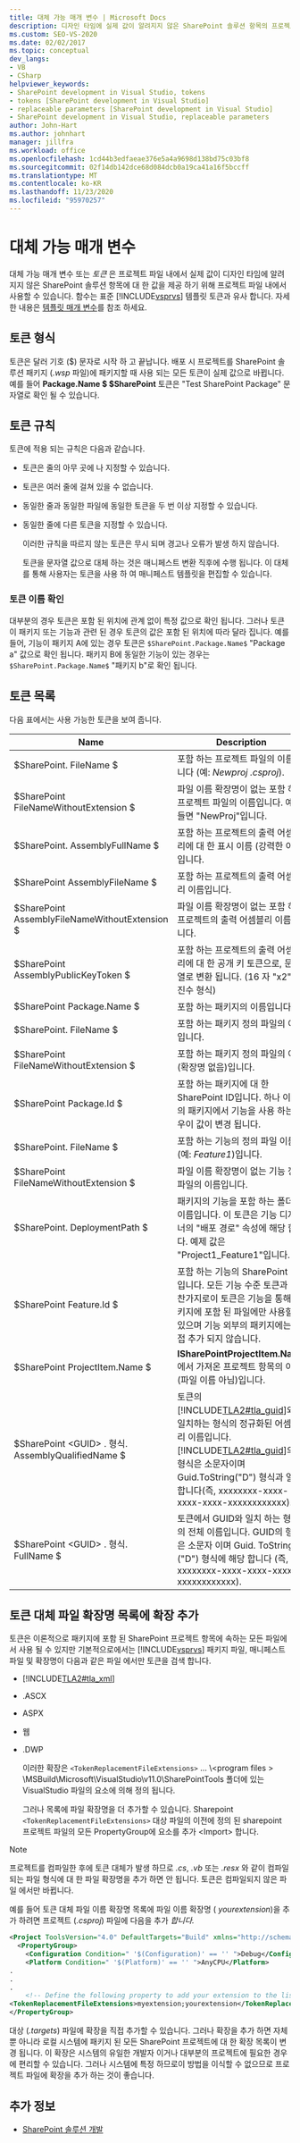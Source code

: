 ```yaml
---
title: 대체 가능 매개 변수 | Microsoft Docs
description: 디자인 타임에 실제 값이 알려지지 않은 SharePoint 솔루션 항목의 프로젝트 파일 내에 값을 지정 하는 대체 가능 매개 변수 (토큰)를 검토 합니다.
ms.custom: SEO-VS-2020
ms.date: 02/02/2017
ms.topic: conceptual
dev_langs:
- VB
- CSharp
helpviewer_keywords:
- SharePoint development in Visual Studio, tokens
- tokens [SharePoint development in Visual Studio]
- replaceable parameters [SharePoint development in Visual Studio]
- SharePoint development in Visual Studio, replaceable parameters
author: John-Hart
ms.author: johnhart
manager: jillfra
ms.workload: office
ms.openlocfilehash: 1cd44b3edfaeae376e5a4a9698d138bd75c03bf8
ms.sourcegitcommit: 02f14db142dce68d084dcb0a19ca41a16f5bccff
ms.translationtype: MT
ms.contentlocale: ko-KR
ms.lasthandoff: 11/23/2020
ms.locfileid: "95970257"
---
```

# <a name="replaceable-parameters"></a>대체 가능 매개 변수
  대체 가능 매개 변수 또는 *토큰* 은 프로젝트 파일 내에서 실제 값이 디자인 타임에 알려지지 않은 SharePoint 솔루션 항목에 대 한 값을 제공 하기 위해 프로젝트 파일 내에서 사용할 수 있습니다. 함수는 표준 [!INCLUDE[vsprvs](../sharepoint/includes/vsprvs-md.md)] 템플릿 토큰과 유사 합니다. 자세한 내용은 [템플릿 매개 변수](../ide/template-parameters.md)를 참조 하세요.

## <a name="token-format"></a>토큰 형식
 토큰은 달러 기호 ($) 문자로 시작 하 고 끝납니다. 배포 시 프로젝트를 SharePoint 솔루션 패키지 (*.wsp* 파일)에 패키지할 때 사용 되는 모든 토큰이 실제 값으로 바뀝니다. 예를 들어 **Package.Name $ $SharePoint** 토큰은 "Test SharePoint Package" 문자열로 확인 될 수 있습니다.

## <a name="token-rules"></a>토큰 규칙
 토큰에 적용 되는 규칙은 다음과 같습니다.

- 토큰은 줄의 아무 곳에 나 지정할 수 있습니다.

- 토큰은 여러 줄에 걸쳐 있을 수 없습니다.

- 동일한 줄과 동일한 파일에 동일한 토큰을 두 번 이상 지정할 수 있습니다.

- 동일한 줄에 다른 토큰을 지정할 수 있습니다.

  이러한 규칙을 따르지 않는 토큰은 무시 되며 경고나 오류가 발생 하지 않습니다.

  토큰을 문자열 값으로 대체 하는 것은 매니페스트 변환 직후에 수행 됩니다. 이 대체를 통해 사용자는 토큰을 사용 하 여 매니페스트 템플릿을 편집할 수 있습니다.

### <a name="token-name-resolution"></a>토큰 이름 확인
 대부분의 경우 토큰은 포함 된 위치에 관계 없이 특정 값으로 확인 됩니다. 그러나 토큰이 패키지 또는 기능과 관련 된 경우 토큰의 값은 포함 된 위치에 따라 달라 집니다. 예를 들어, 기능이 패키지 A에 있는 경우 토큰은 `$SharePoint.Package.Name$` "Package a" 값으로 확인 됩니다. 패키지 B에 동일한 기능이 있는 경우는 `$SharePoint.Package.Name$` "패키지 b"로 확인 됩니다.

## <a name="tokens-list"></a>토큰 목록
 다음 표에서는 사용 가능한 토큰을 보여 줍니다.

|Name|Description|
|----------|-----------------|
|$SharePoint. FileName $|포함 하는 프로젝트 파일의 이름입니다 (예: *Newproj .csproj*).|
|$SharePoint FileNameWithoutExtension $|파일 이름 확장명이 없는 포함 하는 프로젝트 파일의 이름입니다. 예를 들면 "NewProj"입니다.|
|$SharePoint. AssemblyFullName $|포함 하는 프로젝트의 출력 어셈블리에 대 한 표시 이름 (강력한 이름)입니다.|
|$SharePoint AssemblyFileName $|포함 하는 프로젝트의 출력 어셈블리 이름입니다.|
|$SharePoint AssemblyFileNameWithoutExtension $|파일 이름 확장명이 없는 포함 하는 프로젝트의 출력 어셈블리 이름입니다.|
|$SharePoint AssemblyPublicKeyToken $|포함 하는 프로젝트의 출력 어셈블리에 대 한 공개 키 토큰으로, 문자열로 변환 됩니다. (16 자 "x2" 16 진수 형식)|
|$SharePoint Package.Name $|포함 하는 패키지의 이름입니다.|
|$SharePoint. FileName $|포함 하는 패키지 정의 파일의 이름입니다.|
|$SharePoint FileNameWithoutExtension $|포함 하는 패키지 정의 파일의 이름 (확장명 없음)입니다.|
|$SharePoint Package.Id $|포함 하는 패키지에 대 한 SharePoint ID입니다. 하나 이상의 패키지에서 기능을 사용 하는 경우이 값이 변경 됩니다.|
|$SharePoint. FileName $|포함 하는 기능의 정의 파일 이름 (예: *Feature1*)입니다.|
|$SharePoint FileNameWithoutExtension $|파일 이름 확장명이 없는 기능 정의 파일의 이름입니다.|
|$SharePoint. DeploymentPath $|패키지의 기능을 포함 하는 폴더의 이름입니다. 이 토큰은 기능 디자이너의 "배포 경로" 속성에 해당 합니다. 예제 값은 "Project1_Feature1"입니다.|
|$SharePoint Feature.Id $|포함 하는 기능의 SharePoint ID입니다. 모든 기능 수준 토큰과 마찬가지로이 토큰은 기능을 통해 패키지에 포함 된 파일에만 사용할 수 있으며 기능 외부의 패키지에는 직접 추가 되지 않습니다.|
|$SharePoint ProjectItem.Name $|**ISharePointProjectItem.Name** 에서 가져온 프로젝트 항목의 이름 (파일 이름 아님)입니다.|
|$SharePoint \<GUID> . 형식. AssemblyQualifiedName $|토큰의 [!INCLUDE[TLA2#tla_guid](../sharepoint/includes/tla2sharptla-guid-md.md)]와 일치하는 형식의 정규화된 어셈블리 이름입니다. [!INCLUDE[TLA2#tla_guid](../sharepoint/includes/tla2sharptla-guid-md.md)]의 형식은 소문자이며 Guid.ToString("D") 형식과 일치합니다(즉, xxxxxxxx-xxxx-xxxx-xxxx-xxxxxxxxxxxx).|
|$SharePoint \<GUID> . 형식. FullName $|토큰에서 GUID와 일치 하는 형식의 전체 이름입니다. GUID의 형식은 소문자 이며 Guid. ToString ("D") 형식에 해당 합니다 (즉, xxxxxxxx-xxxx-xxxx-xxxx-xxxxxxxxxxxx).|

## <a name="add-extensions-to-the-token-replacement-file-extensions-list"></a>토큰 대체 파일 확장명 목록에 확장 추가
 토큰은 이론적으로 패키지에 포함 된 SharePoint 프로젝트 항목에 속하는 모든 파일에서 사용 될 수 있지만 기본적으로에서는 [!INCLUDE[vsprvs](../sharepoint/includes/vsprvs-md.md)] 패키지 파일, 매니페스트 파일 및 확장명이 다음과 같은 파일 에서만 토큰을 검색 합니다.

- [!INCLUDE[TLA2#tla_xml](../sharepoint/includes/tla2sharptla-xml-md.md)]

- .ASCX

- ASPX

- 웹

- .DWP

  이러한 확장은 `<TokenReplacementFileExtensions>` ... \\<program files \> \MSBuild\Microsoft\VisualStudio\v11.0\SharePointTools 폴더에 있는 VisualStudio 파일의 요소에 의해 정의 됩니다.

  그러나 목록에 파일 확장명을 더 추가할 수 있습니다. Sharepoint `<TokenReplacementFileExtensions>` 대상 파일의 이전에 정의 된 sharepoint 프로젝트 파일의 모든 PropertyGroup에 요소를 추가 \<Import> 합니다.

> [!NOTE]
> 프로젝트를 컴파일한 후에 토큰 대체가 발생 하므로 *.cs*, *.vb* 또는 *.resx* 와 같이 컴파일되는 파일 형식에 대 한 파일 확장명을 추가 하면 안 됩니다. 토큰은 컴파일되지 않은 파일 에서만 바뀝니다.

 예를 들어 토큰 대체 파일 이름 확장명 목록에 파일 이름 확장명 ( *yourextension*)을 추가 하려면 프로젝트 (*.csproj*) 파일에 다음을 추가 *합니다.*

```xml
<Project ToolsVersion="4.0" DefaultTargets="Build" xmlns="http://schemas.microsoft.com/developer/msbuild/2003">
  <PropertyGroup>
    <Configuration Condition=" '$(Configuration)' == '' ">Debug</Configuration>
    <Platform Condition=" '$(Platform)' == '' ">AnyCPU</Platform>
.
.
.
    <!-- Define the following property to add your extension to the list of token replacement file extensions.  -->
<TokenReplacementFileExtensions>myextension;yourextension</TokenReplacementFileExtensions>
</PropertyGroup>
```

 대상 (*.targets*) 파일에 확장을 직접 추가할 수 있습니다. 그러나 확장을 추가 하면 자체 뿐 아니라 로컬 시스템에 패키지 된 모든 SharePoint 프로젝트에 대 한 확장 목록이 변경 됩니다. 이 확장은 시스템의 유일한 개발자 이거나 대부분의 프로젝트에 필요한 경우에 편리할 수 있습니다. 그러나 시스템에 특정 하므로이 방법을 이식할 수 없으므로 프로젝트 파일에 확장을 추가 하는 것이 좋습니다.

## <a name="see-also"></a>추가 정보
- [SharePoint 솔루션 개발](../sharepoint/developing-sharepoint-solutions.md)
